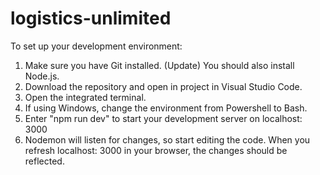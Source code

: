 # logistics-unlimited

To set up your development environment:
1. Make sure you have Git installed. (Update) You should also install Node.js.
2. Download the repository and open in project in Visual Studio Code.
3. Open the integrated terminal.
4. If using Windows, change the environment from Powershell to Bash.
5. Enter "npm run dev" to start your development server on localhost: 3000
6. Nodemon will listen for changes, so start editing the code. When you refresh localhost: 3000 in your browser, the changes should be reflected.

